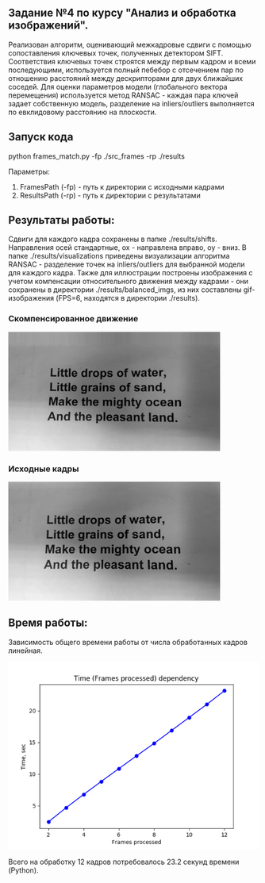 ## Задание №4 по курсу "Анализ и обработка изображений".

Реализован алгоритм, оценивающий межкадровые сдвиги с помощью сопоставления ключевых точек, полученных детектором SIFT. Соответствия ключевых точек строятся между первым кадром и всеми последующими, используется полный пебебор с отсечением пар по отношению расстояний между дескрипторами для двух ближайших соседей. Для оценки параметров модели (глобального вектора перемещения) используется метод RANSAC - каждая пара ключей задает собственную модель, разделение на inliers/outliers выполняется по евклидовому расстоянию на плоскости.

## Запуск кода

python frames_match.py -fp ./src_frames -rp ./results

Параметры:
1. FramesPath (-fp) - путь к директории с исходными кадрами
2. ResultsPath (-rp) - путь к директории с результатами

## Результаты работы:

Сдвиги для каждого кадра сохранены в папке ./results/shifts. Направления осей стандартные, ox - направлена вправо, oy - вниз. В папке ./results/visualizations приведены визуализации алгоритма RANSAC - разделение точек на inliers/outliers для выбранной модели для каждого кадра. Также для иллюстрации построены изображения с учетом компенсации относительного движения между кадрами - они сохранены в директории ./results/balanced_imgs, из них составлены gif-изображения (FPS=6, находятся в директории ./results).

### Скомпенсированное движение

![balanced](./results/balanced.gif)

### Исходные кадры

![unbalanced](./results/unbalanced.gif)

## Время работы:

Зависимость общего времени работы от числа обработанных кадров линейная.

![time_dep](./results/time_dependency.png)

Всего на обработку 12 кадров потребовалось 23.2 секунд времени (Python).



